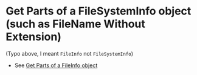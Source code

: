 # Get Parts of a FileSystemInfo object (such as FileName Without Extension)

(Typo above, I meant `FileInfo` not `FileSystemInfo`)
 
- See [Get Parts of a FileInfo object](parts_of_a_fileInfo_object.md)